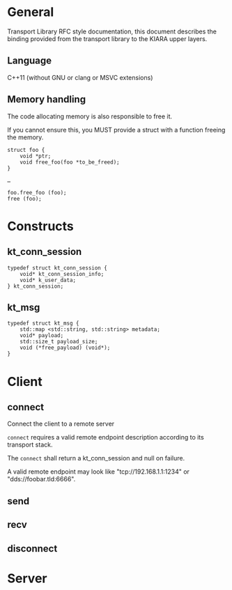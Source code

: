 # General

Transport Library RFC style documentation, this document describes the binding provided from the transport library to the KIARA upper layers.

## Language
C++11 (without GNU or clang or MSVC extensions)

## Memory handling

The code allocating memory is also responsible to free it.

If you cannot ensure this, you MUST provide a struct with a function freeing the memory.

```
struct foo {
	void *ptr;
	void free_foo(foo *to_be_freed);
}

…

foo.free_foo (foo);
free (foo);
```

# Constructs

## kt_conn_session

```
typedef struct kt_conn_session {
	void* kt_conn_session_info;
	void* k_user_data;
} kt_conn_session;
```

## kt_msg

```
typedef struct kt_msg {
	std::map <std::string, std::string> metadata;
	void* payload;
	std::size_t payload_size;
	void (*free_payload) (void*);
}
```

# Client

## connect

Connect the client to a remote server

`connect` requires a valid remote endpoint description according to its transport stack.

The `connect` shall return a kt_conn_session and null on failure.

A valid remote endpoint may look like "tcp://192.168.1.1:1234" or "dds://foobar.tld:6666".

## send

## recv

## disconnect

# Server